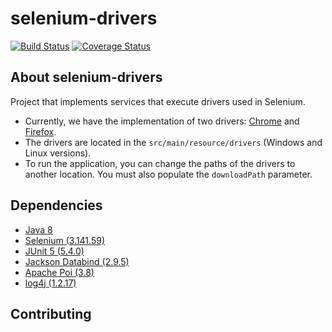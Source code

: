 # selenium-drivers

[![Build Status](https://travis-ci.org/mariazevedo88/selenium-drivers.svg?branch=master)](https://travis-ci.org/mariazevedo88/selenium-drivers?branch=master)
[![Coverage Status](https://coveralls.io/repos/github/mariazevedo88/selenium-drivers/badge.svg?branch=master)](https://coveralls.io/github/mariazevedo88/selenium-drivers?branch=master)

## About selenium-drivers

Project that implements services that execute drivers used in Selenium.

* Currently, we have the implementation of two drivers: [Chrome](http://chromedriver.chromium.org/downloads) and [Firefox](https://github.com/mozilla/geckodriver/releases).
* The drivers are located in the `src/main/resource/drivers` (Windows and Linux versions).
* To run the application, you can change the paths of the drivers to another location. You must also populate the `downloadPath` parameter.

## Dependencies

- [Java 8](https://www.oracle.com/technetwork/pt/java/javase/downloads/index.html)
- [Selenium (3.141.59)](https://mvnrepository.com/artifact/org.seleniumhq.selenium/selenium-java/3.141.59)
- [JUnit 5 (5.4.0)](https://junit.org/junit5/docs/current/user-guide/)
- [Jackson Databind (2.9.5)](https://mvnrepository.com/artifact/com.fasterxml.jackson.core/jackson-databind/2.9.5)
- [Apache Poi (3.8)](https://mvnrepository.com/artifact/org.apache.poi/poi/3.8)
- [log4j (1.2.17)](https://mvnrepository.com/artifact/log4j/log4j/1.2.17)

## Contributing


